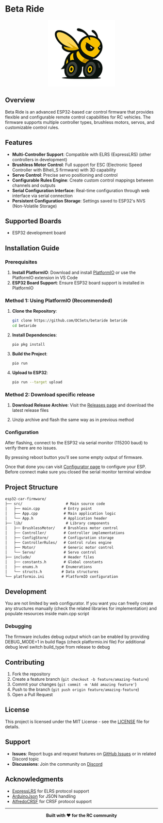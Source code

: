 # Beta Ride

<div align="center">
  <img src="beta-ride-sm.png" alt="Beta Ride Logo" width="220"/>
</div>

## Overview

Beta Ride is an advanced ESP32-based car control firmware that provides flexible and configurable remote control capabilities for RC vehicles. The firmware supports multiple controller types, brushless motors, servos, and customizable control rules.

## Features

- **Multi-Controller Support**: Compatible with ELRS (ExpressLRS) (other controllers in development)
- **Brushless Motor Control**: Full support for ESC (Electronic Speed Controller with Blheli_S firmware) with 3D capability
- **Servo Control**: Precise servo positioning and control
- **Configurable Rules Engine**: Create custom control mappings between channels and outputs
- **Serial Configuration Interface**: Real-time configuration through web interface via serial connection
- **Persistent Configuration Storage**: Settings saved to ESP32's NVS (Non-Volatile Storage)

## Supported Boards

- ESP32 development board

## Installation Guide

### Prerequisites

1. **Install PlatformIO**: Download and install [PlatformIO](https://platformio.org/install) or use the PlatformIO extension in VS Code
2. **ESP32 Board Support**: Ensure ESP32 board support is installed in PlatformIO

### Method 1: Using PlatformIO (Recommended)

1. **Clone the Repository**:
   ```bash
   git clone https://github.com/DCSets/betaride betaride
   cd betaride
   ```

2. **Install Dependencies**:
   ```bash
   pio pkg install
   ```

3. **Build the Project**:
   ```bash
   pio run
   ```

4. **Upload to ESP32**:
   ```bash
   pio run --target upload
   ```

### Method 2: Download specific release

1. **Download Release Archive**: Visit the [Releases page](https://github.com/DCSets/betaride/releases) and download the latest release files

2. Unzip archive and flash the same way as in previous method    

### Configuration

After flashing, connect to the ESP32 via serial monitor (115200 baud) to verify there are no issues. 

By pressing reboot button you'll see some empty output of firmware.

Once that done you can visit [Configurator page](https://dcsets.com/beta-ride) to configure your ESP. 
Before connect make sure you closed the serial monitor terminal window


## Project Structure

```
esp32-car-firmware/
├── src/                    # Main source code
│   ├── main.cpp           # Entry point
│   ├── App.cpp            # Main application logic
│   └── App.h              # Application header
├── lib/                    # Library components
│   ├── BrushlessMotor/    # Brushless motor control
│   ├── Controller/        # Controller implementations
│   ├── ConfigStore/       # Configuration storage
│   ├── ControllerRules/   # Control rules engine
│   ├── Motor/             # Generic motor control
│   └── Servo/             # Servo control
├── include/               # Header files
│   ├── constants.h        # Global constants
│   ├── enums.h           # Enumerations
│   └── structs.h         # Data structures
└── platformio.ini        # PlatformIO configuration
```

## Development

You are not limited by web configurator. If you want you can freelly create any structures manually (check the related libraries for implementation) and populate resources inside main.cpp script

### Debugging
The firmware includes debug output which can be enabled by providing DEBUG_MODE=1 in build flags (check platformio.ini file)
For additional debug level switch build_type from release to debug


## Contributing

1. Fork the repository
2. Create a feature branch (`git checkout -b feature/amazing-feature`)
3. Commit your changes (`git commit -m 'Add amazing feature'`)
4. Push to the branch (`git push origin feature/amazing-feature`)
5. Open a Pull Request

## License

This project is licensed under the MIT License - see the [LICENSE](LICENSE) file for details.

## Support

- **Issues**: Report bugs and request features on [GitHub Issues](https://dcsets.com/beta-ride/issues) or in related Discord topic
- **Discussions**: Join the community on [Discord](https://discord.gg/wapS8Huuff)

## Acknowledgments

- [ExpressLRS](https://github.com/ExpressLRS/ExpressLRS) for ELRS protocol support
- [ArduinoJson](https://github.com/bblanchon/ArduinoJson) for JSON handling
- [AlfredoCRSF](https://github.com/alfredosystems/AlfredoCRSF) for CRSF protocol support

---

<div align="center">
  <strong>Built with ❤️ for the RC community</strong>
</div>
